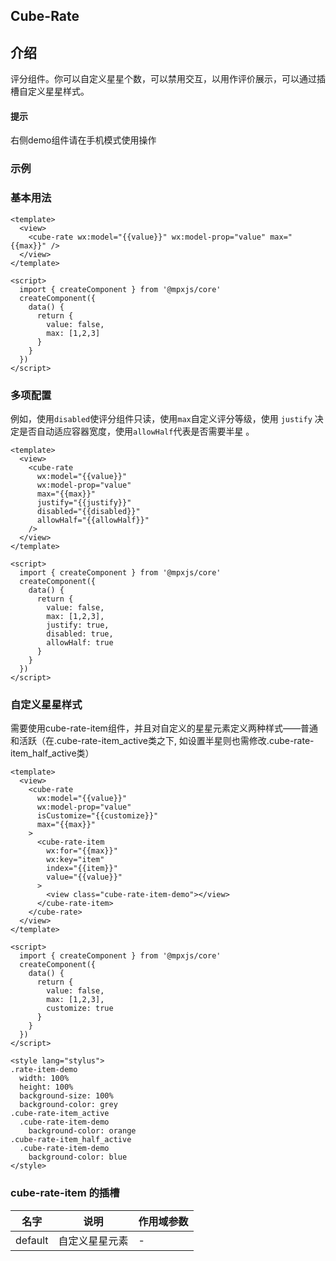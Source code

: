 ## Cube-Rate

<card>

## 介绍

评分组件。你可以自定义星星个数，可以禁用交互，以用作评价展示，可以通过插槽自定义星星样式。

#### 提示

右侧demo组件请在手机模式使用操作

</card>

### 示例

<card>

### 基本用法

<collapse-wrapper>

```vue
<template>
  <view>
    <cube-rate wx:model="{{value}}" wx:model-prop="value" max="{{max}}" />
  </view>
</template>

<script>
  import { createComponent } from '@mpxjs/core'
  createComponent({
    data() {
      return {
        value: false,
        max: [1,2,3]
      }
    }
  })
</script>
```
</collapse-wrapper>


</card>

<card>

### 多项配置

例如，使用`disabled`使评分组件只读，使用`max`自定义评分等级，使用 `justify` 决定是否自动适应容器宽度，使用`allowHalf`代表是否需要半星 。

<collapse-wrapper>

```vue
<template>
  <view>
    <cube-rate
      wx:model="{{value}}"
      wx:model-prop="value"
      max="{{max}}"
      justify="{{justify}}"
      disabled="{{disabled}}"
      allowHalf="{{allowHalf}}"
    />
  </view>
</template>

<script>
  import { createComponent } from '@mpxjs/core'
  createComponent({
    data() {
      return {
        value: false,
        max: [1,2,3],
        justify: true,
        disabled: true,
        allowHalf: true
      }
    }
  })
</script>
```
</collapse-wrapper>


</card>

<card>

### 自定义星星样式

需要使用cube-rate-item组件，并且对自定义的星星元素定义两种样式——普通和活跃（在.cube-rate-item_active类之下, 如设置半星则也需修改.cube-rate-item_half_active类）

<collapse-wrapper>

```vue
<template>
  <view>
    <cube-rate
      wx:model="{{value}}"
      wx:model-prop="value"
      isCustomize="{{customize}}"
      max="{{max}}"
    >
      <cube-rate-item
        wx:for="{{max}}"
        wx:key="item"
        index="{{item}}"
        value="{{value}}"
      >
        <view class="cube-rate-item-demo"></view>
      </cube-rate-item>
    </cube-rate>
  </view>
</template>

<script>
  import { createComponent } from '@mpxjs/core'
  createComponent({
    data() {
      return {
        value: false,
        max: [1,2,3],
        customize: true
      }
    }
  })
</script>

<style lang="stylus">
.rate-item-demo
  width: 100%
  height: 100%
  background-size: 100%
  background-color: grey
.cube-rate-item_active
  .cube-rate-item-demo
    background-color: orange
.cube-rate-item_half_active
  .cube-rate-item-demo
    background-color: blue
</style>

```
</collapse-wrapper>

</card>


<card>

### cube-rate-item 的插槽

| 名字 | 说明 | 作用域参数 |
| - | - | - |
| default | 自定义星星元素 | - |

</card>

